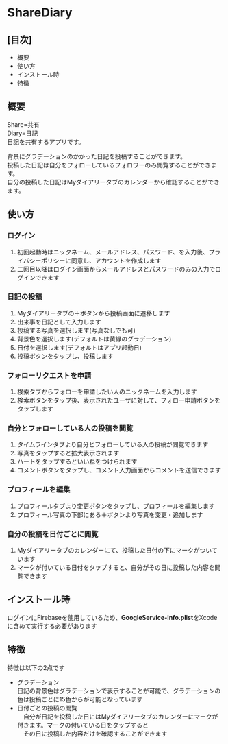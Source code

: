 # ShareDiary

## [目次]  
* 概要  
* 使い方  
* インストール時  
* 特徴  
  
## 概要  
Share=共有  
Diary=日記  
日記を共有するアプリです。  

背景にグラデーションのかかった日記を投稿することができます。  
投稿した日記は自分をフォローしているフォロワーのみ閲覧することができます。  
自分の投稿した日記はMyダイアリータブのカレンダーから確認することができます。  
  
## 使い方  
### ログイン  
1. 初回起動時はニックネーム、メールアドレス、パスワード、を入力後、プライバシーポリシーに同意し、アカウントを作成します  
2. 二回目以降はログイン画面からメールアドレスとパスワードのみの入力でログインできます  
 
### 日記の投稿  
1. Myダイアリータブの＋ボタンから投稿画面に遷移します  
2. 出来事を日記として入力します  
3. 投稿する写真を選択します(写真なしでも可)  
4. 背景色を選択します(デフォルトは黄緑のグラデーション)  
5. 日付を選択します(デフォルトはアプリ起動日)  
6. 投稿ボタンをタップし、投稿します  

### フォローリクエストを申請  
1. 検索タブからフォローを申請したい人のニックネームを入力します  
2. 検索ボタンをタップ後、表示されたユーザに対して、フォロー申請ボタンをタップします  

### 自分とフォローしている人の投稿を閲覧  
1. タイムラインタブより自分とフォローしている人の投稿が閲覧できます  
2. 写真をタップすると拡大表示されます  
3. ハートをタップするといいねをつけられます  
4. コメントボタンをタップし、コメント入力画面からコメントを送信できます  

### プロフィールを編集  
1. プロフィールタブより変更ボタンをタップし、プロフィールを編集します    
2. プロフィール写真の下部にある＋ボタンより写真を変更・追加します  

### 自分の投稿を日付ごとに閲覧  
1. Myダイアリータブのカレンダーにて、投稿した日付の下にマークがついています  
2. マークが付いている日付をタップすると、自分がその日に投稿した内容を閲覧できます  


## インストール時  
ログインにFirebaseを使用しているため、**GoogleService-Info.plist**をXcodeに含めて実行する必要があります  
  
    
## 特徴  
特徴は以下の2点です  
* グラデーション  
 日記の背景色はグラデーションで表示することが可能で、グラデーションの色は投稿ごとに15色からが可能となっています  
* 日付ごとの投稿の閲覧  
　自分が日記を投稿した日にはMyダイアリータブのカレンダーにマークが付きます。マークの付いている日をタップすると  
　その日に投稿した内容だけを確認することができます  






